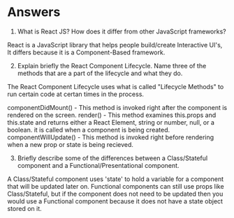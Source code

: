 # Answers

1. What is React JS? How does it differ from other JavaScript frameworks?

React is a JavaScript library that helps people build/create Interactive UI's, It differs because it is a Component-Based framework.


2. Explain briefly the React Component Lifecycle. Name three of the methods that are a part of the lifecycle and what they do.

The React Component Lifecycle uses what is called "Lifecycle Methods" to run certain code at certan times in the process.

componentDidMount() -  This method is invoked right after the component is rendered on the screen.
render() - This method examines this.props and this.state and returns either a React Element, string or number, null, or a boolean. it is called when a component is being created.
componentWillUpdate() - This method is invoked right before rendering when a new prop or state is being recieved.


3. Briefly describe some of the differences between a Class/Stateful component and a Functional/Presentational component.

A Class/Stateful component uses 'state' to hold a variable for a component that will be updated later on.
Functional components can still use props like Class/Stateful, but if the component does not need to be updated then you would use a Functional component because it does
not have a state object stored on it. 